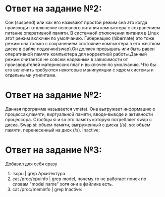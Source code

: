 # Ответ на задание №2:
Сон  (suspend) или как его называют простой режим сна это когда происходит отключение основного питания компьютера с сохранением питание оперативной памяти.
В системной отключении питания в Linux этот режим включен по умолчанию.
Гибернацию (hibernate) это тоже режим сна только с сохранением состояние компьютера в его  жестком диске в файле подкачки(swap).Он должен превышать или быть
равен оперативной памяти компьютера для корректной работы.Данный режим считается не совсем надежным в зависимости от производителей материнских плат и выключен
по умолчанию. Что бы его включить требуются некоторые манипуляции с ядром системы и отдельными утилитами.

# Ответ на задание №2:
Данная программа называется vmstat. Она выгружает информацию о процессах,памяти, виртуальной памяти, вводе-выводе и активности процессора.
Cтолбцы si и so это память которую потребляет swap  с диска.
Swap
si: объем памяти, выгруженный с диска (/s).
so: объем памяти, перенесенный на диск (/s).
Inactive:
# Ответ на задание №3:
Добавил для себя сразу 
1. lscpu | grep Архитектура
2. cat /proc/cpuinfo | grep model, почему то не работает поиск по словам "model name" хотя они в файлике есть.
3. cat /proc/meminfo | grep Inactive:
